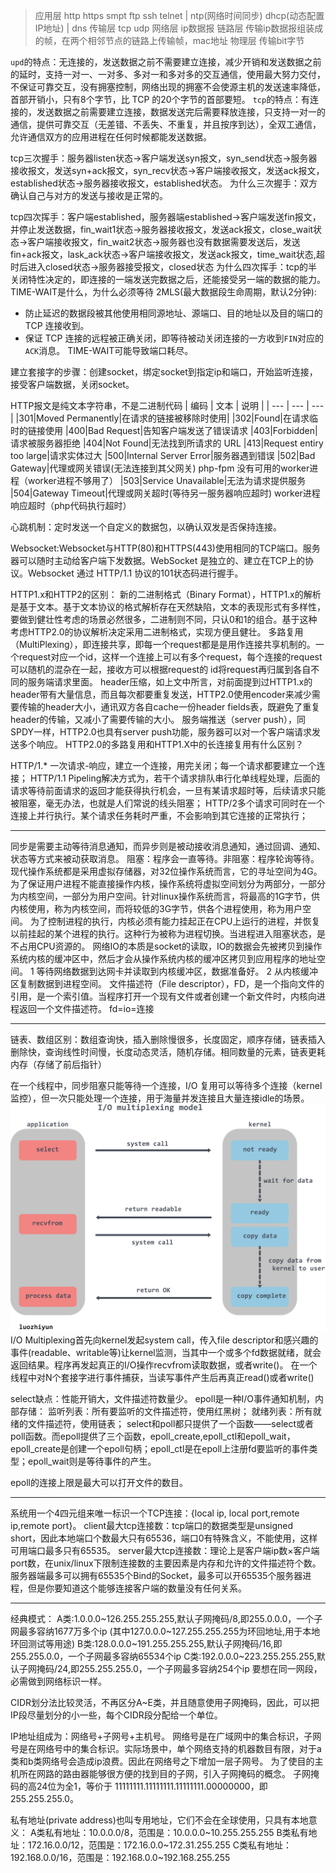 >应用层 http https smpt ftp ssh telnet | ntp(网络时间同步) dhcp(动态配置IP地址) | dns
>传输层 tcp udp
>网络层 ip数据报
>链路层 传输ip数据报组装成的帧，在两个相邻节点的链路上传输帧，mac地址
>物理层 传输bit字节

`upd`的特点：无连接的，发送数据之前不需要建立连接，减少开销和发送数据之前的延时，支持一对一、一对多、多对一和多对多的交互通信，使用最大努力交付，不保证可靠交互，没有拥塞控制，网络出现的拥塞不会使源主机的发送速率降低，首部开销小，只有8个字节，比 TCP 的20个字节的首部要短。
`tcp`的特点：有连接的，发送数据之前需要建立连接，数据发送完后需要释放连接，只支持一对一的通信，提供可靠交互（无差错、不丢失、不重复，并且按序到达），全双工通信，允许通信双方的应用进程在任何时候都能发送数据。

tcp三次握手：服务器listen状态->客户端发送syn报文，syn_send状态->服务器接收报文，发送syn+ack报文，syn_recv状态->客户端接收报文，发送ack报文，established状态->服务器接收报文，established状态。
为什么三次握手：双方确认自己与对方的发送与接收是正常的。

tcp四次挥手：客户端established，服务器端established->客户端发送fin报文，并停止发送数据，fin_wait1状态->服务器接收报文，发送ack报文，close_wait状态->客户端接收报文，fin_wait2状态->服务器也没有数据需要发送后，发送fin+ack报文，lask_ack状态->客户端接收报文，发送ack报文，time_wait状态,超时后进入closed状态->服务器接受报文，closed状态
为什么四次挥手：tcp的半关闭特性决定的，即连接的一端发送完数据之后，还能接受另一端的数据的能力。
TIME-WAIT是什么，为什么必须等待 2MLS(最大数据段生命周期，默认2分钟):
* 防止延迟的数据段被其他使用相同源地址、源端口、目的地址以及目的端口的 TCP 连接收到。
* 保证 TCP 连接的远程被正确关闭，即等待被动关闭连接的一方收到`FIN`对应的`ACK`消息。
TIME-WAIT可能导致端口耗尽。


建立套接字的步骤：创建socket，绑定socket到指定ip和端口，开始监听连接，接受客户端数据，关闭socket。

HTTP报文是纯文本字符串，不是二进制代码
|  编码   |  文本   | 说明   |
| --- | --- | --- |
|301|Moved Permanently|在请求的链接被移除时使用|
|302|Found|在请求临时的链接使用
|400|Bad Request|告知客户端发送了错误请求
|403|Forbidden|请求被服务器拒绝
|404|Not Found|无法找到所请求的 URL
|413|Request entiry too large|请求实体过大
|500|Internal Server Error|服务器遇到错误
|502|Bad Gateway|代理或网关错误(无法连接到其父网关) php-fpm 没有可用的worker进程（worker进程不够用了）
|503|Service Unavailable|无法为请求提供服务
|504|Gateway Timeout|代理或网关超时(等待另一服务器响应超时) worker进程响应超时（php代码执行超时）

心跳机制：定时发送一个自定义的数据包，以确认双发是否保持连接。

Websocket:Websocket与HTTP(80)和HTTPS(443)使用相同的TCP端口。服务器可以随时主动给客户端下发数据。WebSocket 是独立的、建立在TCP上的协议。Websocket 通过 HTTP/1.1 协议的101状态码进行握手。

HTTP1.x和HTTP2的区别：
新的二进制格式（Binary Format），HTTP1.x的解析是基于文本。基于文本协议的格式解析存在天然缺陷，文本的表现形式有多样性，要做到健壮性考虑的场景必然很多，二进制则不同，只认0和1的组合。基于这种考虑HTTP2.0的协议解析决定采用二进制格式，实现方便且健壮。
多路复用（MultiPlexing），即连接共享，即每一个request都是是用作连接共享机制的。一个request对应一个id，这样一个连接上可以有多个request，每个连接的request可以随机的混杂在一起，接收方可以根据request的 id将request再归属到各自不同的服务端请求里面。
header压缩，如上文中所言，对前面提到过HTTP1.x的header带有大量信息，而且每次都要重复发送，HTTP2.0使用encoder来减少需要传输的header大小，通讯双方各自cache一份header fields表，既避免了重复header的传输，又减小了需要传输的大小。
服务端推送（server push），同SPDY一样，HTTP2.0也具有server push功能，服务器可以对一个客户端请求发送多个响应。
HTTP2.0的多路复用和HTTP1.X中的长连接复用有什么区别？

HTTP/1.* 一次请求-响应，建立一个连接，用完关闭；每一个请求都要建立一个连接；
HTTP/1.1 Pipeling解决方式为，若干个请求排队串行化单线程处理，后面的请求等待前面请求的返回才能获得执行机会，一旦有某请求超时等，后续请求只能被阻塞，毫无办法，也就是人们常说的线头阻塞；
HTTP/2多个请求可同时在一个连接上并行执行。某个请求任务耗时严重，不会影响到其它连接的正常执行；
*****
同步是需要主动等待消息通知，而异步则是被动接收消息通知，通过回调、通知、状态等方式来被动获取消息。
阻塞：程序会一直等待。非阻塞：程序轮询等待。
现代操作系统都是采用虚拟存储器，对32位操作系统而言，它的寻址空间为4G。为了保证用户进程不能直接操作内核，操作系统将虚拟空间划分为两部分，一部分为内核空间，一部分为用户空间。针对linux操作系统而言，将最高的1G字节，供内核使用，称为内核空间，而将较低的3G字节，供各个进程使用，称为用户空间。
为了控制进程的执行，内核必须有能力挂起正在CPU上运行的进程，并恢复以前挂起的某个进程的执行。这种行为被称为进程切换。当进程进入阻塞状态，是不占用CPU资源的。
网络IO的本质是socket的读取，IO的数据会先被拷贝到操作系统内核的缓冲区中，然后才会从操作系统内核的缓冲区拷贝到应用程序的地址空间。
1 等待网络数据到达网卡并读取到内核缓冲区，数据准备好。
2 从内核缓冲区复制数据到进程空间。
文件描述符（File descriptor），FD，是一个指向文件的引用，是一个索引值。当程序打开一个现有文件或者创建一个新文件时，内核向进程返回一个文件描述符。
fd=io=连接
*****

链表、数组区别：数组查询快，插入删除慢很多，长度固定，顺序存储，链表插入删除快，查询线性时间慢，长度动态灵活，随机存储。相同数量的元素，链表更耗内存（存储了前后指针）

在一个线程中，同步阻塞只能等待一个连接，I/O 复用可以等待多个连接（kernel监控），但一次只能处理一个连接，用于海量并发连接且大量连接idle的场景。
![](../images/1204119-20210208204544304-720218418.png)
I/O Multiplexing首先向kernel发起system call，传入file descriptor和感兴趣的事件(readable、writable等)让kernel监测，当其中一个或多个fd数据就绪，就会返回结果。程序再发起真正的I/O操作recvfrom读取数据，或者write()。
在一个线程中对N个套接字进行事件捕获，当读写事件产生后再真正read()或者write()

select缺点：性能开销大，文件描述符数量少。
epoll是一种I/O事件通知机制，内部存储：
监听列表：所有要监听的文件描述符，使用红黑树；
就绪列表：所有就绪的文件描述符，使用链表；
select和poll都只提供了一个函数——select或者poll函数。而epoll提供了三个函数，epoll_create,epoll_ctl和epoll_wait，epoll_create是创建一个epoll句柄；epoll_ctl是在epoll上注册fd要监听的事件类型；epoll_wait则是等待事件的产生。

epoll的连接上限是最大可以打开文件的数目。
*****


系统用一个4四元组来唯一标识一个TCP连接：{local ip, local port,remote ip,remote port}。
client最大tcp连接数：tcp端口的数据类型是unsigned short，因此本地端口个数最大只有65536，端口0有特殊含义，不能使用，这样可用端口最多只有65535。
server最大tcp连接数：理论上是客户端ip数×客户端port数，在unix/linux下限制连接数的主要因素是内存和允许的文件描述符个数。
服务器端最多可以拥有65535个Bind的Socket，最多可以开65535个服务器进程，但是你要知道这个能够连接客户端的数量没有任何关系。
*****
经典模式：
A类:1.0.0.0~126.255.255.255,默认子网掩码/8,即255.0.0.0，一个子网最多容纳1677万多个ip
(其中127.0.0.0~127.255.255.255为环回地址,用于本地环回测试等用途)
B类:128.0.0.0~191.255.255.255,默认子网掩码/16,即255.255.0.0，一个子网最多容纳65534个ip
C类:192.0.0.0~223.255.255.255,默认子网掩码/24,即255.255.255.0，一个子网最多容纳254个ip
要想在同一网段，必需做到网络标识一样。

CIDR划分法比较灵活，不再区分A~E类，并且随意使用子网掩码，因此，可以把IP段尽量划分的小一些，每个CIDR段分配给一个单位。

IP地址组成为：网络号+子网号+主机号。
网络号是在广域网中的集合标识，子网号是在网络号中的集合标识。实际场景中，单个网络支持的机器数目有限，对于a类和b类网络号会造成ip浪费。因此在网络号之下增加一层子网号。
为了使目的主机所在网路的路由器能够很方便的找到目的子网，引入子网掩码的概念。
子网掩码的高24位为全1，等价于 11111111.11111111.11111111.00000000，即255.255.255.0。

私有地址(private address)也叫专用地址，它们不会在全球使用，只具有本地意义：
A类私有地址：10.0.0.0/8，范围是：10.0.0.0~10.255.255.255
B类私有地址：172.16.0.0/12，范围是：172.16.0.0~172.31.255.255
C类私有地址：192.168.0.0/16，范围是：192.168.0.0~192.168.255.255